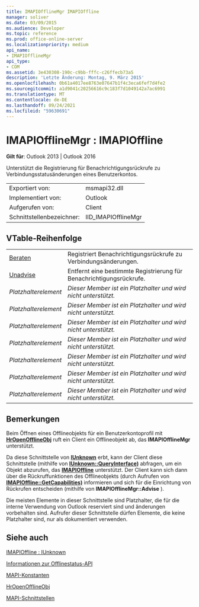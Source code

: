 ```yaml
---
title: IMAPIOfflineMgr IMAPIOffline
manager: soliver
ms.date: 03/09/2015
ms.audience: Developer
ms.topic: reference
ms.prod: office-online-server
ms.localizationpriority: medium
api_name:
- IMAPIOfflineMgr
api_type:
- COM
ms.assetid: 3e430308-190c-c9bb-fffc-c26ffecb73a5
description: 'Letzte Änderung: Montag, 9. März 2015'
ms.openlocfilehash: 0b61a4017ee8763e07647b1f4c3eca6fef7d4fe2
ms.sourcegitcommit: a1d9041c20256616c9c183f7d1049142a7ac6991
ms.translationtype: MT
ms.contentlocale: de-DE
ms.lasthandoff: 09/24/2021
ms.locfileid: "59630691"
---
```

# <a name="imapiofflinemgr--imapioffline"></a>IMAPIOfflineMgr : IMAPIOffline

  
  
**Gilt für**: Outlook 2013 | Outlook 2016 
  
Unterstützt die Registrierung für Benachrichtigungsrückrufe zu Verbindungsstatusänderungen eines Benutzerkontos.
  
|||
|:-----|:-----|
|Exportiert von:  <br/> |msmapi32.dll  <br/> |
|Implementiert von:  <br/> |Outlook  <br/> |
|Aufgerufen von:  <br/> |Client  <br/> |
|Schnittstellenbezeichner:  <br/> |IID_IMAPIOfflineMgr  <br/> |
   
## <a name="vtable-order"></a>VTable-Reihenfolge

|||
|:-----|:-----|
|[Beraten](imapiofflinemgr-advise.md) <br/> |Registriert Benachrichtigungsrückrufe zu Verbindungsänderungen.  <br/> |
|[Unadvise](imapiofflinemgr-unadvise.md) <br/> |Entfernt eine bestimmte Registrierung für Benachrichtigungsrückrufe.  <br/> |
| *Platzhalterelement*  <br/> | *Dieser Member ist ein Platzhalter und wird nicht unterstützt.*  <br/> |
| *Platzhalterelement*  <br/> | *Dieser Member ist ein Platzhalter und wird nicht unterstützt.*  <br/> |
| *Platzhalterelement*  <br/> | *Dieser Member ist ein Platzhalter und wird nicht unterstützt.*  <br/> |
| *Platzhalterelement*  <br/> | *Dieser Member ist ein Platzhalter und wird nicht unterstützt.*  <br/> |
| *Platzhalterelement*  <br/> | *Dieser Member ist ein Platzhalter und wird nicht unterstützt.*  <br/> |
| *Platzhalterelement*  <br/> | *Dieser Member ist ein Platzhalter und wird nicht unterstützt.*  <br/> |
| *Platzhalterelement*  <br/> | *Dieser Member ist ein Platzhalter und wird nicht unterstützt.*  <br/> |
   
## <a name="remarks"></a>Bemerkungen

Beim Öffnen eines Offlineobjekts für ein Benutzerkontoprofil mit **[HrOpenOfflineObj](hropenofflineobj.md)** ruft ein Client ein Offlineobjekt ab, das **IMAPIOfflineMgr** unterstützt. 
  
Da diese Schnittstelle von **[IUnknown](https://msdn.microsoft.com/library/ms680509%28v=VS.85%29.aspx)** erbt, kann der Client diese Schnittstelle (mithilfe von **[IUnknown::QueryInterface)](https://msdn.microsoft.com/library/ms682521%28v=VS.85%29.aspx)** abfragen, um ein Objekt abzurufen, das **[IMAPIOffline](imapiofflineiunknown.md)** unterstützt. Der Client kann sich dann über die Rückruffunktionen des Offlineobjekts (durch Aufrufen von **[IMAPIOffline::GetCapabilities)](imapioffline-getcapabilities.md)** informieren und sich für die Einrichtung von Rückrufen entscheiden (mithilfe von **IMAPIOfflineMgr::Advise** ). 
  
Die meisten Elemente in dieser Schnittstelle sind Platzhalter, die für die interne Verwendung von Outlook reserviert sind und änderungen vorbehalten sind. Aufrufer dieser Schnittstelle dürfen Elemente, die keine Platzhalter sind, nur als dokumentiert verwenden.
  
## <a name="see-also"></a>Siehe auch



[IMAPIOffline : IUnknown](imapiofflineiunknown.md)


[Informationen zur Offlinestatus-API](about-the-offline-state-api.md)
  
[MAPI-Konstanten](mapi-constants.md)
  
[HrOpenOfflineObj](hropenofflineobj.md)
  
[MAPI-Schnittstellen](mapi-interfaces.md)

